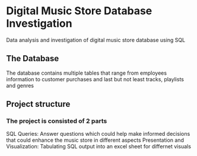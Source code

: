 # Digital Music Store Database Investigation
Data analysis and investigation of digital music store database using SQL
## The Database
The database contains multiple tables that range from employees information to customer purchases and last but not least tracks, playlists and genres
## Project structure
### The project is consisted of 2 parts
SQL Queries: Answer questions which could help make informed decisions that could enhance the music store in different aspects
Presentation and Visualization: Tabulating SQL output into an excel sheet for differnet visuals
